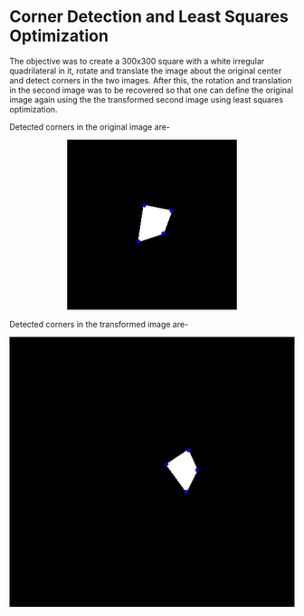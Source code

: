 # Corner Detection and Least Squares Optimization

The objective was to create a 300x300 square with a white irregular quadrilateral in it, rotate and translate the image about the original center and detect corners in the two images.
After this, the rotation and translation in the second image was to be recovered so that one can define the original image again using the the transformed second image using least squares optimization.

Detected corners in the original image are-

<p align="center">
  <img src="images/Detected_corners_1.png">
</p>

Detected corners in the transformed image are-

<p align="center">
  <img src="images/Detected_corners_2.png">
</p>
